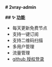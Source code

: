 **# 2vray-admin**

**## ✨ [功能](https://www.v2ray.tw)**

- 每天更新免费节点
- 支持一键订阅
- 支持二维码扫描
- 多用户管理
- 流量管理
- [github 授权登录](https://www.v2ray.tw)